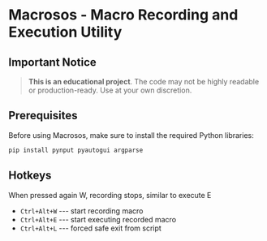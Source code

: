 
# Macrosos - Macro Recording and Execution Utility

##  Important Notice

> **This is an educational project**. The code may not be highly readable or production-ready. Use at your own discretion.

##  Prerequisites

Before using Macrosos, make sure to install the required Python libraries:

```bash
pip install pynput pyautogui argparse
```

## Hotkeys

When pressed again W, recording stops, similar to execute E
* `Ctrl+Alt+W`  --- start recording macro
* `Ctrl+Alt+E` --- start executing recorded macro
* `Ctrl+Alt+L` --- forced safe exit from script
